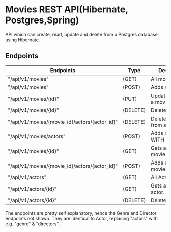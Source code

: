 # Movies REST API(Hibernate, Postgres,Spring)
API which can create, read, update and delete from a Postgres database using Hibernate.

## Endpoints
Endpoints     | Type          | Description
------------- | ------------- | -------------
"/api/v1/movies"                           | (GET) | All movies
"/api/v1/movies"                           | (POST) | Adds a movies
"/api/v1/movies/{id}"                    | (PUT) | Updates/Replaces a movie
"/api/v1/movies/{id}"      | (DELETE)| Deletes a movie.
"/api/v1/movies/{movie_id}/actors/{actor_id}"      | (DELETE)| Deletes an actor from a movie.
"/api/v1/movies/actors"                    | (POST) | Adds a new movie WITH actors.
"/api/v1/movies/{id}"                | (GET)| Gets a specific movie
"/api/v1/movies/{movie_id}/actors/{actor_id}"      | (POST)| Adds an actor to a movie
"/api/v1/actors"       | (GET)| All Actors
"/api/v1/actors/{id}" | (GET)| Gets a specific actor.
"/api/v1/actors/{id}" | (DELETE)| Deletes an actor.

The endpoints are pretty self explanatory, hence the Genre and Director endpoints not shown. They are identical to Actor, replacing "actors" with e.g. "genre" & "directors".
